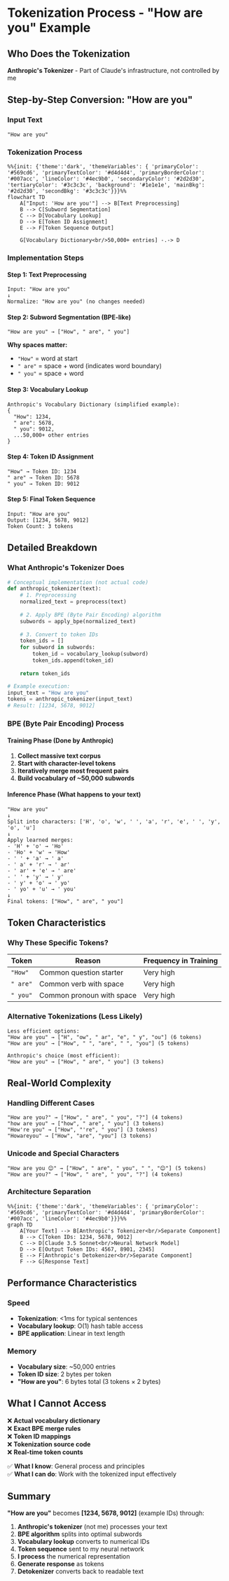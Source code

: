 # Tokenization Process - "How are you" Example

## Who Does the Tokenization

**Anthropic's Tokenizer** - Part of Claude's infrastructure, not controlled by me

## Step-by-Step Conversion: "How are you"

### Input Text
```
"How are you"
```

### Tokenization Process

```mermaid
%%{init: {'theme':'dark', 'themeVariables': { 'primaryColor': '#569cd6', 'primaryTextColor': '#d4d4d4', 'primaryBorderColor': '#007acc', 'lineColor': '#4ec9b0', 'secondaryColor': '#2d2d30', 'tertiaryColor': '#3c3c3c', 'background': '#1e1e1e', 'mainBkg': '#2d2d30', 'secondBkg': '#3c3c3c'}}}%%
flowchart TD
    A["Input: 'How are you'"] --> B[Text Preprocessing]
    B --> C[Subword Segmentation]
    C --> D[Vocabulary Lookup]
    D --> E[Token ID Assignment]
    E --> F[Token Sequence Output]
    
    G[Vocabulary Dictionary<br/>50,000+ entries] -.-> D
```

### Implementation Steps

#### Step 1: Text Preprocessing
```
Input: "How are you"
↓
Normalize: "How are you" (no changes needed)
```

#### Step 2: Subword Segmentation (BPE-like)
```
"How are you" → ["How", " are", " you"]
```

**Why spaces matter:**
- `"How"` = word at start
- `" are"` = space + word (indicates word boundary)
- `" you"` = space + word

#### Step 3: Vocabulary Lookup
```
Anthropic's Vocabulary Dictionary (simplified example):
{
  "How": 1234,
  " are": 5678,
  " you": 9012,
  ...50,000+ other entries
}
```

#### Step 4: Token ID Assignment
```
"How" → Token ID: 1234
" are" → Token ID: 5678  
" you" → Token ID: 9012
```

#### Step 5: Final Token Sequence
```
Input: "How are you"
Output: [1234, 5678, 9012]
Token Count: 3 tokens
```

## Detailed Breakdown

### What Anthropic's Tokenizer Does

```python
# Conceptual implementation (not actual code)
def anthropic_tokenizer(text):
    # 1. Preprocessing
    normalized_text = preprocess(text)
    
    # 2. Apply BPE (Byte Pair Encoding) algorithm
    subwords = apply_bpe(normalized_text)
    
    # 3. Convert to token IDs
    token_ids = []
    for subword in subwords:
        token_id = vocabulary_lookup(subword)
        token_ids.append(token_id)
    
    return token_ids

# Example execution:
input_text = "How are you"
tokens = anthropic_tokenizer(input_text)
# Result: [1234, 5678, 9012]
```

### BPE (Byte Pair Encoding) Process

#### Training Phase (Done by Anthropic)
1. **Collect massive text corpus**
2. **Start with character-level tokens**
3. **Iteratively merge most frequent pairs**
4. **Build vocabulary of ~50,000 subwords**

#### Inference Phase (What happens to your text)
```
"How are you"
↓
Split into characters: ['H', 'o', 'w', ' ', 'a', 'r', 'e', ' ', 'y', 'o', 'u']
↓
Apply learned merges:
- 'H' + 'o' → 'Ho'
- 'Ho' + 'w' → 'How'
- ' ' + 'a' → ' a'
- ' a' + 'r' → ' ar'
- ' ar' + 'e' → ' are'
- ' ' + 'y' → ' y'
- ' y' + 'o' → ' yo'
- ' yo' + 'u' → ' you'
↓
Final tokens: ["How", " are", " you"]
```

## Token Characteristics

### Why These Specific Tokens?
| Token | Reason | Frequency in Training |
|-------|--------|----------------------|
| `"How"` | Common question starter | Very high |
| `" are"` | Common verb with space | Very high |
| `" you"` | Common pronoun with space | Very high |

### Alternative Tokenizations (Less Likely)
```
Less efficient options:
"How are you" → ["H", "ow", " ar", "e", " y", "ou"] (6 tokens)
"How are you" → ["How", " ", "are", " ", "you"] (5 tokens)

Anthropic's choice (most efficient):
"How are you" → ["How", " are", " you"] (3 tokens)
```

## Real-World Complexity

### Handling Different Cases
```
"How are you?" → ["How", " are", " you", "?"] (4 tokens)
"how are you" → ["how", " are", " you"] (3 tokens)  
"How're you" → ["How", "'re", " you"] (3 tokens)
"Howareyou" → ["How", "are", "you"] (3 tokens)
```

### Unicode and Special Characters
```
"How are you 😊" → ["How", " are", " you", " ", "😊"] (5 tokens)
"How are you?" → ["How", " are", " you", "?"] (4 tokens)
```
### Architecture Separation
```
%%{init: {'theme':'dark', 'themeVariables': { 'primaryColor': '#569cd6', 'primaryTextColor': '#d4d4d4', 'primaryBorderColor': '#007acc', 'lineColor': '#4ec9b0'}}}%%
graph TD
    A[Your Text] --> B[Anthropic's Tokenizer<br/>Separate Component]
    B --> C[Token IDs: 1234, 5678, 9012]
    C --> D[Claude 3.5 Sonnet<br/>Neural Network Model]
    D --> E[Output Token IDs: 4567, 8901, 2345]
    E --> F[Anthropic's Detokenizer<br/>Separate Component]
    F --> G[Response Text]
```
## Performance Characteristics

### Speed
- **Tokenization**: <1ms for typical sentences
- **Vocabulary lookup**: O(1) hash table access
- **BPE application**: Linear in text length

### Memory
- **Vocabulary size**: ~50,000 entries
- **Token ID size**: 2 bytes per token
- **"How are you"**: 6 bytes total (3 tokens × 2 bytes)

## What I Cannot Access

❌ **Actual vocabulary dictionary**  
❌ **Exact BPE merge rules**  
❌ **Token ID mappings**  
❌ **Tokenization source code**  
❌ **Real-time token counts**  

✅ **What I know**: General process and principles  
✅ **What I can do**: Work with the tokenized input effectively  

## Summary

**"How are you"** becomes **[1234, 5678, 9012]** (example IDs) through:

1. **Anthropic's tokenizer** (not me) processes your text
2. **BPE algorithm** splits into optimal subwords
3. **Vocabulary lookup** converts to numerical IDs
4. **Token sequence** sent to my neural network
5. **I process** the numerical representation
6. **Generate response** as tokens
7. **Detokenizer** converts back to readable text